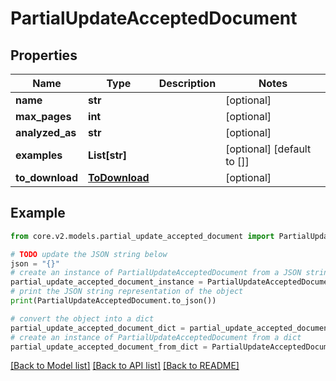 # PartialUpdateAcceptedDocument


## Properties

Name | Type | Description | Notes
------------ | ------------- | ------------- | -------------
**name** | **str** |  | [optional] 
**max_pages** | **int** |  | [optional] 
**analyzed_as** | **str** |  | [optional] 
**examples** | **List[str]** |  | [optional] [default to []]
**to_download** | [**ToDownload**](ToDownload.md) |  | [optional] 

## Example

```python
from core.v2.models.partial_update_accepted_document import PartialUpdateAcceptedDocument

# TODO update the JSON string below
json = "{}"
# create an instance of PartialUpdateAcceptedDocument from a JSON string
partial_update_accepted_document_instance = PartialUpdateAcceptedDocument.from_json(json)
# print the JSON string representation of the object
print(PartialUpdateAcceptedDocument.to_json())

# convert the object into a dict
partial_update_accepted_document_dict = partial_update_accepted_document_instance.to_dict()
# create an instance of PartialUpdateAcceptedDocument from a dict
partial_update_accepted_document_from_dict = PartialUpdateAcceptedDocument.from_dict(partial_update_accepted_document_dict)
```
[[Back to Model list]](../README.md#documentation-for-models) [[Back to API list]](../README.md#documentation-for-api-endpoints) [[Back to README]](../README.md)


